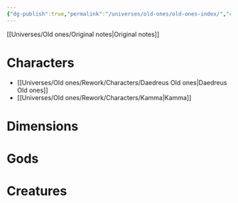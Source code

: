 ```yaml
---
{"dg-publish":true,"permalink":"/universes/old-ones/old-ones-index/","created":"2024-07-03T21:05:41.063-05:00","updated":"2024-06-18T21:21:10.000-05:00"}
---
```


[[Universes/Old ones/Original notes\|Original notes]]

# Characters
- [[Universes/Old ones/Rework/Characters/Daedreus Old ones\|Daedreus Old ones]]
- [[Universes/Old ones/Rework/Characters/Kamma\|Kamma]]
# Dimensions

# Gods

# Creatures

